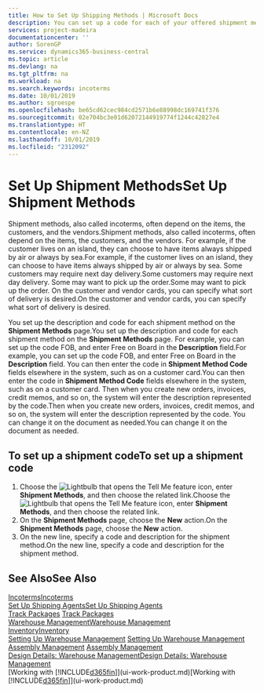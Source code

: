 ```yaml
---
title: How to Set Up Shipping Methods | Microsoft Docs
description: You can set up a code for each of your offered shipment methods, such as  and enter information about them.
services: project-madeira
documentationcenter: ''
author: SorenGP
ms.service: dynamics365-business-central
ms.topic: article
ms.devlang: na
ms.tgt_pltfrm: na
ms.workload: na
ms.search.keywords: incoterms
ms.date: 10/01/2019
ms.author: sgroespe
ms.openlocfilehash: be65cd62cec984cd2571b6e88998dc169741f376
ms.sourcegitcommit: 02e704bc3e01d62072144919774f1244c42827e4
ms.translationtype: HT
ms.contentlocale: en-NZ
ms.lasthandoff: 10/01/2019
ms.locfileid: "2312092"
---
```

# <a name="set-up-shipment-methods"></a><span data-ttu-id="44575-103">Set Up Shipment Methods</span><span class="sxs-lookup"><span data-stu-id="44575-103">Set Up Shipment Methods</span></span>
<span data-ttu-id="44575-104">Shipment methods, also called incoterms, often depend on the items, the customers, and the vendors.</span><span class="sxs-lookup"><span data-stu-id="44575-104">Shipment methods, also called incoterms, often depend on the items, the customers, and the vendors.</span></span> <span data-ttu-id="44575-105">For example, if the customer lives on an island, they can choose to have items always shipped by air or always by sea.</span><span class="sxs-lookup"><span data-stu-id="44575-105">For example, if the customer lives on an island, they can choose to have items always shipped by air or always by sea.</span></span> <span data-ttu-id="44575-106">Some customers may require next day delivery.</span><span class="sxs-lookup"><span data-stu-id="44575-106">Some customers may require next day delivery.</span></span> <span data-ttu-id="44575-107">Some may want to pick up the order.</span><span class="sxs-lookup"><span data-stu-id="44575-107">Some may want to pick up the order.</span></span> <span data-ttu-id="44575-108">On the customer and vendor cards, you can specify what sort of delivery is desired.</span><span class="sxs-lookup"><span data-stu-id="44575-108">On the customer and vendor cards, you can specify what sort of delivery is desired.</span></span>

<span data-ttu-id="44575-109">You set up the description and code for each shipment method on the **Shipment Methods** page.</span><span class="sxs-lookup"><span data-stu-id="44575-109">You set up the description and code for each shipment method on the **Shipment Methods** page.</span></span> <span data-ttu-id="44575-110">For example, you can set up the code FOB, and enter Free on Board in the **Description** field.</span><span class="sxs-lookup"><span data-stu-id="44575-110">For example, you can set up the code FOB, and enter Free on Board in the **Description** field.</span></span> <span data-ttu-id="44575-111">You can then enter the code in **Shipment Method Code** fields elsewhere in the system, such as on a customer card.</span><span class="sxs-lookup"><span data-stu-id="44575-111">You can then enter the code in **Shipment Method Code** fields elsewhere in the system, such as on a customer card.</span></span> <span data-ttu-id="44575-112">Then when you create new orders, invoices, credit memos, and so on, the system will enter the description represented by the code.</span><span class="sxs-lookup"><span data-stu-id="44575-112">Then when you create new orders, invoices, credit memos, and so on, the system will enter the description represented by the code.</span></span> <span data-ttu-id="44575-113">You can change it on the document as needed.</span><span class="sxs-lookup"><span data-stu-id="44575-113">You can change it on the document as needed.</span></span>

## <a name="to-set-up-a-shipment-code"></a><span data-ttu-id="44575-114">To set up a shipment code</span><span class="sxs-lookup"><span data-stu-id="44575-114">To set up a shipment code</span></span>
1. <span data-ttu-id="44575-115">Choose the ![Lightbulb that opens the Tell Me feature](media/ui-search/search_small.png "Tell me what you want to do") icon, enter **Shipment Methods**, and then choose the related link.</span><span class="sxs-lookup"><span data-stu-id="44575-115">Choose the ![Lightbulb that opens the Tell Me feature](media/ui-search/search_small.png "Tell me what you want to do") icon, enter **Shipment Methods**, and then choose the related link.</span></span>
2. <span data-ttu-id="44575-116">On the **Shipment Methods** page, choose the **New** action.</span><span class="sxs-lookup"><span data-stu-id="44575-116">On the **Shipment Methods** page, choose the **New** action.</span></span>
3. <span data-ttu-id="44575-117">On the new line, specify a code and description for the shipment method.</span><span class="sxs-lookup"><span data-stu-id="44575-117">On the new line, specify a code and description for the shipment method.</span></span>

## <a name="see-also"></a><span data-ttu-id="44575-118">See Also</span><span class="sxs-lookup"><span data-stu-id="44575-118">See Also</span></span>
[<span data-ttu-id="44575-119">Incoterms</span><span class="sxs-lookup"><span data-stu-id="44575-119">Incoterms</span></span>](https://iccwbo.org/resources-for-business/incoterms-rules)  
[<span data-ttu-id="44575-120">Set Up Shipping Agents</span><span class="sxs-lookup"><span data-stu-id="44575-120">Set Up Shipping Agents</span></span>](sales-how-to-set-up-shipping-agents.md)  
<span data-ttu-id="44575-121">[Track Packages](sales-how-track-packages.md)  </span><span class="sxs-lookup"><span data-stu-id="44575-121">[Track Packages](sales-how-track-packages.md)  </span></span>  
[<span data-ttu-id="44575-122">Warehouse Management</span><span class="sxs-lookup"><span data-stu-id="44575-122">Warehouse Management</span></span>](warehouse-manage-warehouse.md)  
[<span data-ttu-id="44575-123">Inventory</span><span class="sxs-lookup"><span data-stu-id="44575-123">Inventory</span></span>](inventory-manage-inventory.md)  
<span data-ttu-id="44575-124">[Setting Up Warehouse Management](warehouse-setup-warehouse.md)   </span><span class="sxs-lookup"><span data-stu-id="44575-124">[Setting Up Warehouse Management](warehouse-setup-warehouse.md)   </span></span>  
<span data-ttu-id="44575-125">[Assembly Management](assembly-assemble-items.md)  </span><span class="sxs-lookup"><span data-stu-id="44575-125">[Assembly Management](assembly-assemble-items.md)  </span></span>  
[<span data-ttu-id="44575-126">Design Details: Warehouse Management</span><span class="sxs-lookup"><span data-stu-id="44575-126">Design Details: Warehouse Management</span></span>](design-details-warehouse-management.md)  
<span data-ttu-id="44575-127">[Working with [!INCLUDE[d365fin](includes/d365fin_md.md)]](ui-work-product.md)</span><span class="sxs-lookup"><span data-stu-id="44575-127">[Working with [!INCLUDE[d365fin](includes/d365fin_md.md)]](ui-work-product.md)</span></span>  
